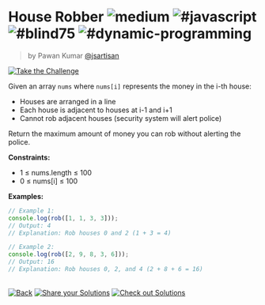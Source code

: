 <!--info-header-start--><h1>House Robber <img src="https://img.shields.io/badge/-medium-d9901a" alt="medium"/> <img src="https://img.shields.io/badge/-%23javascript-999" alt="#javascript"/> <img src="https://img.shields.io/badge/-%23blind75-999" alt="#blind75"/> <img src="https://img.shields.io/badge/-%23dynamic--programming-999" alt="#dynamic-programming"/></h1><blockquote><p>by Pawan Kumar <a href="https://github.com/jsartisan" target="_blank">@jsartisan</a></p></blockquote><p><a href="https://frontend-challenges.com/challenges/285-house-robber" target="_blank"><img src="https://img.shields.io/badge/-Take%20the%20Challenge-0d99ff?logo=javascript&logoColor=white" alt="Take the Challenge"/></a> </p><!--info-header-end-->

Given an array `nums` where `nums[i]` represents the money in the i-th house:

- Houses are arranged in a line
- Each house is adjacent to houses at i-1 and i+1
- Cannot rob adjacent houses (security system will alert police)

Return the maximum amount of money you can rob without alerting the police.

**Constraints:**

- 1 ≤ nums.length ≤ 100
- 0 ≤ nums[i] ≤ 100

**Examples:**

```typescript
// Example 1:
console.log(rob([1, 1, 3, 3]));
// Output: 4
// Explanation: Rob houses 0 and 2 (1 + 3 = 4)

// Example 2:
console.log(rob([2, 9, 8, 3, 6]));
// Output: 16
// Explanation: Rob houses 0, 2, and 4 (2 + 8 + 6 = 16)
```

<!--info-footer-start--><br><a href="../../README.md" target="_blank"><img src="https://img.shields.io/badge/-Back-grey" alt="Back"/></a> <a href="https://github.com/jsartisan/frontend-challenges/issues/new?template=answer.md&labels=answer,285,undefined&title=285%20-%20House%20Robber%20-%20undefined&body=" target="_blank"><img src="https://img.shields.io/badge/-Share%20your%20Solutions-teal" alt="Share your Solutions"/></a> <a href="https://github.com/jsartisan/frontend-challenges/issues?q=label%3A285+label%3Aanswer+sort%3Areactions-%2B1-desc" target="_blank"><img src="https://img.shields.io/badge/-Check%20out%20Solutions-de5a77?logo=awesome-lists&logoColor=white" alt="Check out Solutions"/></a> <!--info-footer-end-->

